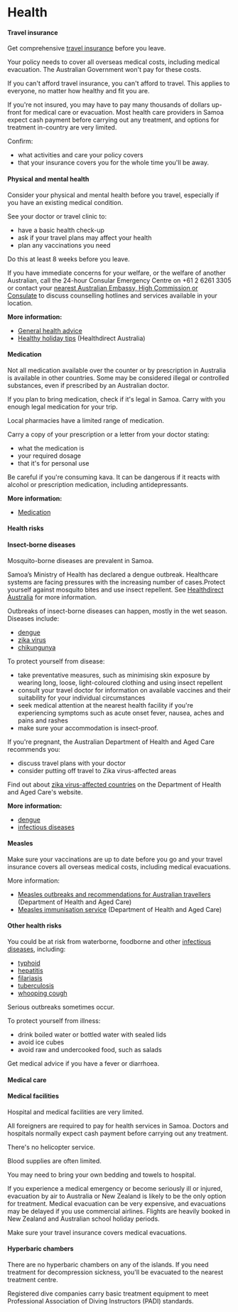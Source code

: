# Health

#### Travel insurance

Get comprehensive [travel insurance](/before-you-go/the-basics/travel-insurance "Travel insurance") before you leave.

Your policy needs to cover all overseas medical costs, including medical evacuation. The Australian Government won't pay for these costs.

If you can't afford travel insurance, you can't afford to travel. This applies to everyone, no matter how healthy and fit you are.

If you're not insured, you may have to pay many thousands of dollars up-front for medical care or evacuation. Most health care providers in Samoa expect cash payment before carrying out any treatment, and options for treatment in-country are very limited.

Confirm:

* what activities and care your policy covers
* that your insurance covers you for the whole time you'll be away.

#### Physical and mental health

Consider your physical and mental health before you travel, especially if you have an existing medical condition.

See your doctor or travel clinic to:

* have a basic health check-up
* ask if your travel plans may affect your health
* plan any vaccinations you need

Do this at least 8 weeks before you leave.

If you have immediate concerns for your welfare, or the welfare of another Australian, call the 24-hour Consular Emergency Centre on +61 2 6261 3305 or contact your [nearest Australian Embassy, High Commission or Consulate](https://www.dfat.gov.au/about-us/our-locations/missions/our-embassies-and-consulates-overseas) to discuss counselling hotlines and services available in your location.

**More information:**

* [General health advice](/node/43)
* [Healthy holiday tips](https://www.healthdirect.gov.au/healthy-holiday-tips-infographic) (Healthdirect Australia)

#### Medication

Not all medication available over the counter or by prescription in Australia is available in other countries. Some may be considered illegal or controlled substances, even if prescribed by an Australian doctor.

If you plan to bring medication, check if it's legal in Samoa. Carry with you enough legal medication for your trip.

Local pharmacies have a limited range of medication.

Carry a copy of your prescription or a letter from your doctor stating:

* what the medication is
* your required dosage
* that it's for personal use

Be careful if you're consuming kava. It can be dangerous if it reacts with alcohol or prescription medication, including antidepressants.

**More information:**

* [Medication](/node/26)

#### Health risks

#### Insect-borne diseases

Mosquito-borne diseases are prevalent in Samoa.

Samoa’s Ministry of Health has declared a dengue outbreak. Healthcare systems are facing pressures with the increasing number of cases.Protect yourself against mosquito bites and use insect repellent. See [Healthdirect Australia](https://aus01.safelinks.protection.outlook.com/?url=https%3A%2F%2Fwww.healthdirect.gov.au%2Fdengue-fever&data=05%7C02%7CGeri.Furness%40dfat.gov.au%7C0b0a969f987242a4065a08dd86b5a56b%7C9b7f23b30e8347a58a40ffa8a6fea536%7C0%7C0%7C638814836909497126%7CUnknown%7CTWFpbGZsb3d8eyJFbXB0eU1hcGkiOnRydWUsIlYiOiIwLjAuMDAwMCIsIlAiOiJXaW4zMiIsIkFOIjoiTWFpbCIsIldUIjoyfQ%3D%3D%7C0%7C%7C%7C&sdata=Gw92Yr4m62K5BUrWNNXUgyA%2FxcvzJvT05HpD0g3GaIk%3D&reserved=0) for more information. 

Outbreaks of insect-borne diseases can happen, mostly in the wet season. Diseases include:

* [dengue](https://www.health.gov.au/diseases/dengue-virus-infection)
* [zika virus](https://www1.health.gov.au/internet/main/publishing.nsf/Content/ohp-zika-factsheet-basics.htm)
* [chikungunya](https://www.who.int/health-topics/chikungunya/#tab=tab_1)

To protect yourself from disease:

* take preventative measures, such as minimising skin exposure by wearing long, loose, light-coloured clothing and using insect repellent
* consult your travel doctor for information on available vaccines and their suitability for your individual circumstances
* seek medical attention at the nearest health facility if you're experiencing symptoms such as acute onset fever, nausea, aches and pains and rashes
* make sure your accommodation is insect-proof.

If you're pregnant, the Australian Department of Health and Aged Care recommends you:

* discuss travel plans with your doctor
* consider putting off travel to Zika virus-affected areas

Find out about [zika virus-affected countries](https://www.healthdirect.gov.au/zika-virus) on the Department of Health and Aged Care's website.

**More information:**

* [dengue](https://www.health.gov.au/diseases/dengue-virus-infection)
* [infectious diseases](https://www.smartraveller.gov.au/before-you-go/health/diseases)

#### Measles

Make sure your vaccinations are up to date before you go and your travel insurance covers all overseas medical costs, including medical evacuations.

More information:

* [Measles outbreaks and recommendations for Australian travellers](https://www1.health.gov.au/internet/main/publishing.nsf/Content/ohp-measles-outbreaks-2019.htm) (Department of Health and Aged Care)
* [Measles immunisation service](https://www.health.gov.au/health-topics/immunisation/immunisation-services/measles-immunisation-service) (Department of Health and Aged Care)

#### Other health risks

You could be at risk from waterborne, foodborne and other [infectious diseases](https://aus01.safelinks.protection.outlook.com/?url=https%3A%2F%2Fwww.smartraveller.gov.au%2Fnode%2F348&data=05%7C02%7CMichelle.Lam%40dfat.gov.au%7C18e07014365f4e70965e08dd100e77fb%7C9b7f23b30e8347a58a40ffa8a6fea536%7C0%7C0%7C638684376526014556%7CUnknown%7CTWFpbGZsb3d8eyJFbXB0eU1hcGkiOnRydWUsIlYiOiIwLjAuMDAwMCIsIlAiOiJXaW4zMiIsIkFOIjoiTWFpbCIsIldUIjoyfQ%3D%3D%7C0%7C%7C%7C&sdata=wnR46YWUrOeH3NG%2FEQszpeDO7oFoMDQ5jJWKqRETpaw%3D&reserved=0), including:

* [typhoid](https://aus01.safelinks.protection.outlook.com/?url=https%3A%2F%2Fwww.who.int%2Fimmunization%2Fdiseases%2Ftyphoid%2Fen%2F&data=05%7C02%7CMichelle.Lam%40dfat.gov.au%7C18e07014365f4e70965e08dd100e77fb%7C9b7f23b30e8347a58a40ffa8a6fea536%7C0%7C0%7C638684376526027299%7CUnknown%7CTWFpbGZsb3d8eyJFbXB0eU1hcGkiOnRydWUsIlYiOiIwLjAuMDAwMCIsIlAiOiJXaW4zMiIsIkFOIjoiTWFpbCIsIldUIjoyfQ%3D%3D%7C0%7C%7C%7C&sdata=ugds1Jwz5mZN3jZevFYV5RO6HNo9Im%2Bk3w2eccsd7dM%3D&reserved=0)
* [hepatitis](https://aus01.safelinks.protection.outlook.com/?url=https%3A%2F%2Fwww.who.int%2Fhepatitis%2Fen%2F&data=05%7C02%7CMichelle.Lam%40dfat.gov.au%7C18e07014365f4e70965e08dd100e77fb%7C9b7f23b30e8347a58a40ffa8a6fea536%7C0%7C0%7C638684376526039331%7CUnknown%7CTWFpbGZsb3d8eyJFbXB0eU1hcGkiOnRydWUsIlYiOiIwLjAuMDAwMCIsIlAiOiJXaW4zMiIsIkFOIjoiTWFpbCIsIldUIjoyfQ%3D%3D%7C0%7C%7C%7C&sdata=i7oJ5zDTh%2BDNne36OcASLMTovktfpHhZTdZfL6kgYi0%3D&reserved=0)
* [filariasis](https://aus01.safelinks.protection.outlook.com/?url=https%3A%2F%2Fwww.who.int%2Fnews-room%2Ffact-sheets%2Fdetail%2Flymphatic-filariasis&data=05%7C02%7CMichelle.Lam%40dfat.gov.au%7C18e07014365f4e70965e08dd100e77fb%7C9b7f23b30e8347a58a40ffa8a6fea536%7C0%7C0%7C638684376526052472%7CUnknown%7CTWFpbGZsb3d8eyJFbXB0eU1hcGkiOnRydWUsIlYiOiIwLjAuMDAwMCIsIlAiOiJXaW4zMiIsIkFOIjoiTWFpbCIsIldUIjoyfQ%3D%3D%7C0%7C%7C%7C&sdata=XNg3I8hcBmObuTOR%2FETv0UE9q1xq%2BZLYIr6prw1FANU%3D&reserved=0)
* [tuberculosis](https://aus01.safelinks.protection.outlook.com/?url=https%3A%2F%2Fwww.who.int%2Fnews-room%2Ffact-sheets%2Fdetail%2Ftuberculosis&data=05%7C02%7CMichelle.Lam%40dfat.gov.au%7C18e07014365f4e70965e08dd100e77fb%7C9b7f23b30e8347a58a40ffa8a6fea536%7C0%7C0%7C638684376526066158%7CUnknown%7CTWFpbGZsb3d8eyJFbXB0eU1hcGkiOnRydWUsIlYiOiIwLjAuMDAwMCIsIlAiOiJXaW4zMiIsIkFOIjoiTWFpbCIsIldUIjoyfQ%3D%3D%7C0%7C%7C%7C&sdata=ckQD%2FkrMa0Db6uCUS6pNOdGz2309G0a6IHP7Qs43NcI%3D&reserved=0)
* [whooping cough](https://aus01.safelinks.protection.outlook.com/?url=https%3A%2F%2Fwww.health.gov.au%2Fdiseases%2Fpertussis-whooping-cough%23%3A~%3Atext%3DWhooping%2520cough%2520is%2520a%2520bacterial%2Cthe%2520infected%2520person%2520to%2520breathe&data=05%7C02%7CMichelle.Lam%40dfat.gov.au%7C18e07014365f4e70965e08dd100e77fb%7C9b7f23b30e8347a58a40ffa8a6fea536%7C0%7C0%7C638684376526081076%7CUnknown%7CTWFpbGZsb3d8eyJFbXB0eU1hcGkiOnRydWUsIlYiOiIwLjAuMDAwMCIsIlAiOiJXaW4zMiIsIkFOIjoiTWFpbCIsIldUIjoyfQ%3D%3D%7C0%7C%7C%7C&sdata=8V7oyB5OT8OiguaV3HOMCDU2bEC7i1ThELsIbeK65OE%3D&reserved=0)

Serious outbreaks sometimes occur.

To protect yourself from illness:

* drink boiled water or bottled water with sealed lids
* avoid ice cubes
* avoid raw and undercooked food, such as salads

Get medical advice if you have a fever or diarrhoea.

#### Medical care

#### Medical facilities

Hospital and medical facilities are very limited.

All foreigners are required to pay for health services in Samoa. Doctors and hospitals normally expect cash payment before carrying out any treatment.

There's no helicopter service.

Blood supplies are often limited.

You may need to bring your own bedding and towels to hospital.

If you experience a medical emergency or become seriously ill or injured, evacuation by air to Australia or New Zealand is likely to be the only option for treatment. Medical evacuation can be very expensive, and evacuations may be delayed if you use commercial airlines. Flights are heavily booked in New Zealand and Australian school holiday periods.

Make sure your travel insurance covers medical evacuations.

#### Hyperbaric chambers

There are no hyperbaric chambers on any of the islands. If you need treatment for decompression sickness, you'll be evacuated to the nearest treatment centre.

Registered dive companies carry basic treatment equipment to meet Professional Association of Diving Instructors (PADI) standards.
